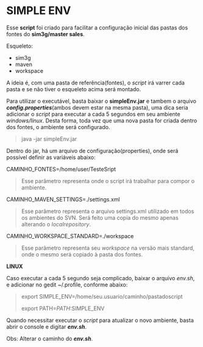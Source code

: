 # SIMPLE ENV

Esse **script** foi criado para facilitar a configuração inicial das pastas dos fontes do **sim3g/master sales**.

Esqueleto:

- sim3g
- maven
- workspace

A ideia é, com uma pasta de referência(fontes), o *script* irá varrer cada pasta e se não tiver o esqueleto acima será montado.

Para utilizar o executável, basta baixar o **simpleEnv.jar** e tambem o arquivo ***config.properties***(ambos devem estar na mesma pasta), uma dica seria adicionar o *script* para executar a cada 5 segundos em seu ambiente *windows/linux*. Desta forma, toda vez que uma nova pasta for criada dentro dos fontes, o ambiente será configurado.

>java -jar simpleEnv.jar

Dentro do jar, há um arquivo de configuração(properties), onde será possível definir as variáveis abaixo:

CAMINHO_FONTES=/home/user/TesteSript
> Esse parâmetro representa onde o script irá trabalhar para compor o ambiente.

CAMINHO_MAVEN_SETTINGS=./settings.xml
> Esse parâmetro representa o arquivo settings.xml utilizado em todos os ambientes do SVN. Será feito uma copia do mesmo apenas alterando o *localrepository*.

CAMINHO_WORKSPACE_STANDARD=./workspace
> Esse parâmetro representa seu *workspace* na versão mais standard, onde o mesmo será copiado à pasta dos fontes.

**LINUX**

Caso executar a cada 5 segundo seja complicado, baixar o arquivo *env.sh*, e adicionar no gedit ~/.profile, conforme abaixo:

>export SIMPLE_ENV=/home/seu.usuario/caminho/pastadoscript
>
>export PATH=$PATH:$SIMPLE_ENV

Quando necessitar executar o *script* para atualizar o novo ambiente, basta abrir o console e digitar ***env.sh***.

Obs: Alterar o caminho do ***env.sh***.